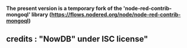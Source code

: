 

#### The present version is a temporary fork of the 'node-red-contrib-mongoql' library (https://flows.nodered.org/node/node-red-contrib-mongoql) ####
## credits : "NowDB" under ISC license" ##



